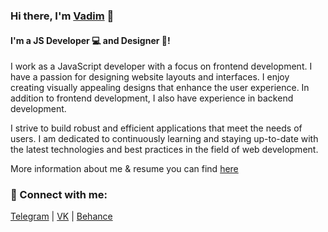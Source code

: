 ### Hi there, I'm <a href="https://drxid.ru/" target="_blank" rel="noreferrer">Vadim</a> 👋
#### I'm a JS Developer 💻 and Designer 🎨!

I work as a JavaScript developer with a focus on frontend development. I have a passion for designing website layouts and interfaces. I enjoy creating visually appealing designs that enhance the user experience. In addition to frontend development, I also have experience in backend development.

I strive to build robust and efficient applications that meet the needs of users. I am dedicated to continuously learning and staying up-to-date with the latest technologies and best practices in the field of web development.

More information about me & resume you can find <a href="https://drxid.ru/" target="_blank" rel="noreferrer">here</a>

### 🤝 Connect with me:

<a href="https://t.me/drxid">Telegram</a> | 
<a href="https://vk.com/drxid">VK</a> | 
<a href="https://be.net/drxid">Behance</a>
</br>
